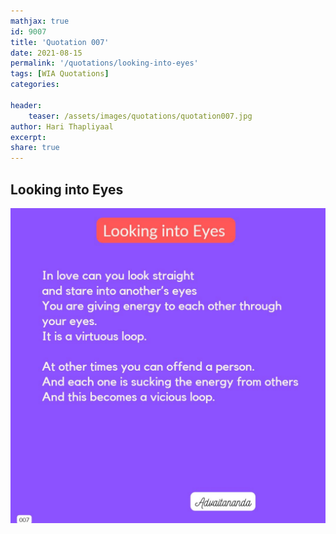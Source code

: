 ```yaml
---
mathjax: true
id: 9007
title: 'Quotation 007'
date: 2021-08-15
permalink: '/quotations/looking-into-eyes'
tags: [WIA Quotations] 
categories: 

header:
    teaser: /assets/images/quotations/quotation007.jpg
author: Hari Thapliyaal 
excerpt:
share: true 
---
```


## Looking into Eyes

![Looking into Eyes](/assets/images/quotations/quotation007.jpg)
